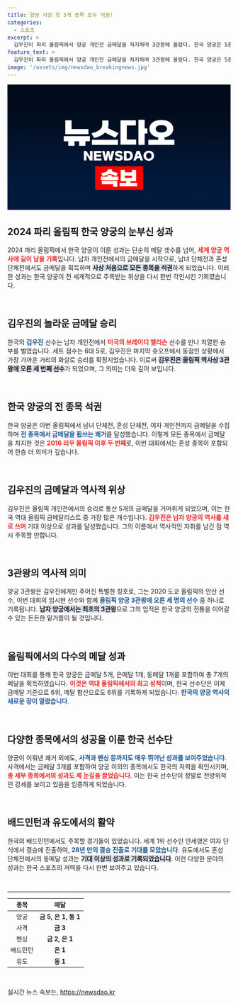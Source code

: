 ```yaml
---
title: 양궁 사상 첫 5개 종목 모두 석권!
categories:
  - 스포츠
excerpt: >
  김우진이 파리 올림픽에서 양궁 개인전 금메달을 차지하며 3관왕에 올랐다. 한국 양궁은 5종목 석권으로 역대 최다 금메달 기록을 세우며 양궁 제국의 위상을 높였다. 금메달 10개를 포함, 더욱 빛나는 성과를 이어갑니다!
feature_text: >
  김우진이 파리 올림픽에서 양궁 개인전 금메달을 차지하며 3관왕에 올랐다. 한국 양궁은 5종목 석권으로 역대 최다 금메달 기록을 세우며 양궁 제국의 위상을 높였다. 금메달 10개를 포함, 더욱 빛나는 성과를 이어갑니다!
image: '/assets/img/newsdao_breakingnews.jpg'
---
```


<p><img src="/assets/img/newsdao_breakingnews.jpg" alt="implanttips 속보" /></p>

<h2 data-ke-size="size26">2024 파리 올림픽 한국 양궁의 눈부신 성과</h2>

<p data-ke-size="size16">2024 파리 올림픽에서 한국 양궁이 이룬 성과는 단순히 메달 갯수를 넘어, <b><span style="color: #ee2323;">세계 양궁 역사에 길이 남을 기록</span></b>입니다. 남자 개인전에서의 금메달을 시작으로, 남녀 단체전과 혼성 단체전에서도 금메달을 획득하며 <b><span style="background-color: #21538527;">사상 처음으로 모든 종목을 석권</span></b>하게 되었습니다. 이러한 성과는 한국 양궁이 전 세계적으로 주목받는 위상을 다시 한번 각인시킨 기회였습니다.</p>

<p data-ke-size="size16">&nbsp;</p>

<h2 data-ke-size="size26">김우진의 놀라운 금메달 승리</h2>

<p data-ke-size="size16">한국의 <b><span style="color: #1a5490;">김우진</span></b> 선수는 남자 개인전에서 <b><span style="color: #ee2323;">미국의 브레이디 엘리슨</span></b> 선수를 만나 치열한 승부를 벌였습니다. 세트 점수는 6대 5로, 김우진은 마지막 슛오프에서 동점인 상황에서 가장 가까운 거리의 화살로 승리를 확정지었습니다. 이로써 <b><span style="background-color: #21538527;">김우진은 올림픽 역사상 3관왕에 오른 세 번째 선수</span></b>가 되었으며, 그 의미는 더욱 깊어 보입니다.</p>

<p data-ke-size="size16">&nbsp;</p>

<h2 data-ke-size="size26">한국 양궁의 전 종목 석권</h2>

<p data-ke-size="size16">한국 양궁은 이번 올림픽에서 남녀 단체전, 혼성 단체전, 여자 개인전까지 금메달을 수집하며 <b><span style="color: #1a5490;">전 종목에서 금메달을 휩쓰는 쾌거</span></b>를 달성했습니다. 이렇게 모든 종목에서 금메달을 차지한 것은 <b><span style="color: #ee2323;">2016 리우 올림픽 이후 두 번째</span></b>로, 이번 대회에서는 혼성 종목이 포함되어 한층 더 의미가 깊습니다.</p>

<p data-ke-size="size16">&nbsp;</p>

<h2 data-ke-size="size26">김우진의 금메달과 역사적 위상</h2>

<p data-ke-size="size16">김우진은 올림픽 개인전에서의 승리로 통산 5개의 금메달을 거머쥐게 되었으며, 이는 한국 역대 올림픽 금메달리스트 중 가장 많은 개수입니다. <b><span style="color: #ee2323;">김우진은 남자 양궁의 역사를 새로 쓰며 </span></b>기대 이상으로 성과를 달성했습니다. 그의 이름에서 역사적인 자취를 남긴 점 역시 주목할 만합니다.</p>

<p data-ke-size="size16">&nbsp;</p>

<h2 data-ke-size="size26">3관왕의 역사적 의미</h2>

<p data-ke-size="size16">양궁 3관왕은 김우진에게만 주어진 특별한 칭호로, 그는 2020 도쿄 올림픽의 안산 선수, 이번 대회의 임시현 선수와 함께 <b><span style="color: #1a5490;">올림픽 양궁 3관왕에 오른 세 명의 선수</span></b> 중 하나로 기록됩니다. <b><span style="background-color: #21538527;">남자 양궁에서는 최초의 3관왕</span></b>으로 그의 업적은 한국 양궁의 전통을 이어갈 수 있는 든든한 밑거름이 될 것입니다.</p>

<p data-ke-size="size16">&nbsp;</p>

<h2 data-ke-size="size26">올림픽에서의 다수의 메달 성과</h2>

<p data-ke-size="size16">이번 대회를 통해 한국 양궁은 금메달 5개, 은메달 1개, 동메달 1개를 포함하여 총 7개의 메달을 획득하였습니다. <b><span style="color: #ee2323;">이것은 역대 올림픽에서의 최고 성적</span></b>이며, 한국 선수단은 이제 금메달 기준으로 6위, 메달 합산으로도 6위를 기록하게 되었습니다. <b><span style="color: #1a5490;">한국의 양궁 역사의 새로운 장이 열렸습니다</span></b>.</p>

<p data-ke-size="size16">&nbsp;</p>

<h2 data-ke-size="size26">다양한 종목에서의 성공을 이룬 한국 선수단</h2>

<p data-ke-size="size16">양궁이 이뤄낸 쾌거 외에도, <b><span style="color: #1a5490;">사격과 펜싱 등까지도 매우 뛰어난 성과를 보여주었습니다</span></b>. 사격에서는 금메달 3개를 포함하여 양궁 이외의 종목에서도 한국의 저력을 확인시키며, <b><span style="color: #ee2323;">총 세부 종목에서의 성과도 제 눈길을 끌었습니다</span></b>. 이는 한국 선수단이 정말로 전방위적인 강세를 보이고 있음을 입증하게 되었습니다.</p>

<p data-ke-size="size16">&nbsp;</p>

<h2 data-ke-size="size26">배드민턴과 유도에서의 활약</h2>

<p data-ke-size="size16">한국의 배드민턴에서도 주목할 경기들이 있었습니다. 세계 1위 선수인 안세영은 여자 단식에서 결승에 진출하여, <b><span style="color: #1a5490;">28년 만의 결승 진출로 기대를 모았습니다</span></b>. 유도에서도 혼성 단체전에서의 동메달 성과는 <b><span style="background-color: #21538527;">기대 이상의 성과로 기록되었습니다</span></b>. 이런 다양한 분야의 성과는 한국 스포츠의 저력을 다시 한번 보여주고 있습니다.</p>

<p data-ke-size="size16">&nbsp;</p>

<hr />

<table style="width: 100%; border-collapse: collapse;">
    <thead>
        <tr>
            <th style="text-align: center;"><b>종목</b></th>
            <th style="text-align: center;"><b>메달</b></th>
        </tr>
    </thead>
    <tbody>
        <tr>
            <td style="text-align: center;">양궁</td>
            <td style="text-align: center;"><b>금 5, 은 1, 동 1</b></td>
        </tr>
        <tr>
            <td style="text-align: center;">사격</td>
            <td style="text-align: center;"><b>금 3</b></td>
        </tr>
        <tr>
            <td style="text-align: center;">펜싱</td>
            <td style="text-align: center;"><b>금 2, 은 1</b></td>
        </tr>
        <tr>
            <td style="text-align: center;">배드민턴</td>
            <td style="text-align: center;"><b>은 1</b></td>
        </tr>
        <tr>
            <td style="text-align: center;">유도</td>
            <td style="text-align: center;"><b>동 1</b></td>
        </tr>
    </tbody>
</table>

<p data-ke-size="size16">&nbsp;</p>
실시간 뉴스 속보는, <a href="https://newsdao.kr" rel="dofollow">https://newsdao.kr</a>


